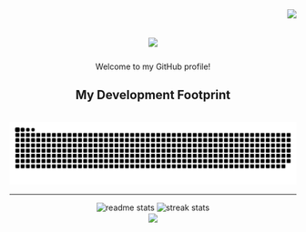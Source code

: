 <img align="right" src="https://visitor-badge.laobi.icu/badge?page_id=rpashchapur.rpashchapur" />

<h1 align="center">
    <img src="https://readme-typing-svg.herokuapp.com/?font=Righteous&size=35&center=true&vCenter=true&width=700&height=70&duration=6000&lines=Hi+There!+👋;+I'm+Ravi+Pashchapur!;+Welcome+to+My+Digital+Workspace!+😀;&color=white" />
</h1>
<div align="center">
Welcome to my GitHub profile!
</div>

<div align="center">
    <h2>My Development Footprint</h2>
    <br>
    <img alt="snake eating my contributions" src="https://github.com/rpashchapur/rpashchapur/blob/output/github-contribution-grid-snake.svg" />
    <br/>
</div>
<hr/>
<div align=center>
<img width=390 src="https://github-readme-stats.vercel.app/api?username=rpashchapur&count_private=true&show_icons=true&theme=gruvbox&rank_icon=github&border_radius=10" alt="readme stats" />
<img width=390 src="https://github-readme-streak-stats.vercel.app/?user=rpashchapur&count_private=true&theme=gruvbox&border_radius=10" alt="streak stats"/>
<br/>
<img width=325 align="center" src="https://github-readme-stats-salesp07.vercel.app/api/top-langs/?username=rpashchapur&hide=HTML&langs_count=8&layout=compact&theme=gruvbox&border_radius=10&size_weight=0.5&count_weight=0.5&exclude_repo=github-readme-stats" />
</div>
